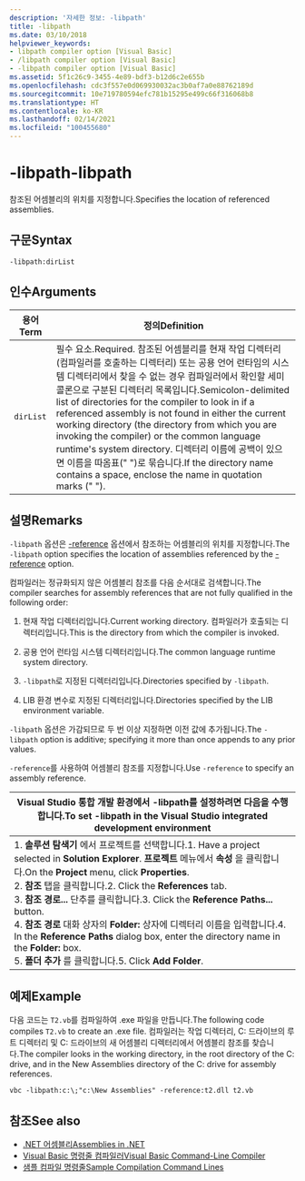 ```yaml
---
description: '자세한 정보: -libpath'
title: -libpath
ms.date: 03/10/2018
helpviewer_keywords:
- libpath compiler option [Visual Basic]
- /libpath compiler option [Visual Basic]
- -libpath compiler option [Visual Basic]
ms.assetid: 5f1c26c9-3455-4e89-bdf3-b12d6c2e655b
ms.openlocfilehash: cdc3f557e0d069930032ac3b0af7a0e88762189d
ms.sourcegitcommit: 10e719780594efc781b15295e499c66f316068b8
ms.translationtype: HT
ms.contentlocale: ko-KR
ms.lasthandoff: 02/14/2021
ms.locfileid: "100455680"
---
```

# <a name="-libpath"></a><span data-ttu-id="81849-103">-libpath</span><span class="sxs-lookup"><span data-stu-id="81849-103">-libpath</span></span>

<span data-ttu-id="81849-104">참조된 어셈블리의 위치를 지정합니다.</span><span class="sxs-lookup"><span data-stu-id="81849-104">Specifies the location of referenced assemblies.</span></span>  
  
## <a name="syntax"></a><span data-ttu-id="81849-105">구문</span><span class="sxs-lookup"><span data-stu-id="81849-105">Syntax</span></span>  
  
```console  
-libpath:dirList  
```  
  
## <a name="arguments"></a><span data-ttu-id="81849-106">인수</span><span class="sxs-lookup"><span data-stu-id="81849-106">Arguments</span></span>  
  
|<span data-ttu-id="81849-107">용어</span><span class="sxs-lookup"><span data-stu-id="81849-107">Term</span></span>|<span data-ttu-id="81849-108">정의</span><span class="sxs-lookup"><span data-stu-id="81849-108">Definition</span></span>|  
|---|---|  
|`dirList`|<span data-ttu-id="81849-109">필수 요소.</span><span class="sxs-lookup"><span data-stu-id="81849-109">Required.</span></span> <span data-ttu-id="81849-110">참조된 어셈블리를 현재 작업 디렉터리(컴파일러를 호출하는 디렉터리) 또는 공용 언어 런타임의 시스템 디렉터리에서 찾을 수 없는 경우 컴파일러에서 확인할 세미콜론으로 구분된 디렉터리 목록입니다.</span><span class="sxs-lookup"><span data-stu-id="81849-110">Semicolon-delimited list of directories for the compiler to look in if a referenced assembly is not found in either the current working directory (the directory from which you are invoking the compiler) or the common language runtime's system directory.</span></span> <span data-ttu-id="81849-111">디렉터리 이름에 공백이 있으면 이름을 따옴표(" ")로 묶습니다.</span><span class="sxs-lookup"><span data-stu-id="81849-111">If the directory name contains a space, enclose the name in quotation marks (" ").</span></span>|  
  
## <a name="remarks"></a><span data-ttu-id="81849-112">설명</span><span class="sxs-lookup"><span data-stu-id="81849-112">Remarks</span></span>  

 <span data-ttu-id="81849-113">`-libpath` 옵션은 [-reference](reference.md) 옵션에서 참조하는 어셈블리의 위치를 지정합니다.</span><span class="sxs-lookup"><span data-stu-id="81849-113">The `-libpath` option specifies the location of assemblies referenced by the [-reference](reference.md) option.</span></span>  
  
 <span data-ttu-id="81849-114">컴파일러는 정규화되지 않은 어셈블리 참조를 다음 순서대로 검색합니다.</span><span class="sxs-lookup"><span data-stu-id="81849-114">The compiler searches for assembly references that are not fully qualified in the following order:</span></span>  
  
1. <span data-ttu-id="81849-115">현재 작업 디렉터리입니다.</span><span class="sxs-lookup"><span data-stu-id="81849-115">Current working directory.</span></span> <span data-ttu-id="81849-116">컴파일러가 호출되는 디렉터리입니다.</span><span class="sxs-lookup"><span data-stu-id="81849-116">This is the directory from which the compiler is invoked.</span></span>  
  
2. <span data-ttu-id="81849-117">공용 언어 런타임 시스템 디렉터리입니다.</span><span class="sxs-lookup"><span data-stu-id="81849-117">The common language runtime system directory.</span></span>  
  
3. <span data-ttu-id="81849-118">`-libpath`로 지정된 디렉터리입니다.</span><span class="sxs-lookup"><span data-stu-id="81849-118">Directories specified by `-libpath`.</span></span>  
  
4. <span data-ttu-id="81849-119">LIB 환경 변수로 지정된 디렉터리입니다.</span><span class="sxs-lookup"><span data-stu-id="81849-119">Directories specified by the LIB environment variable.</span></span>  
  
 <span data-ttu-id="81849-120">`-libpath` 옵션은 가감되므로 두 번 이상 지정하면 이전 값에 추가됩니다.</span><span class="sxs-lookup"><span data-stu-id="81849-120">The `-libpath` option is additive; specifying it more than once appends to any prior values.</span></span>  
  
 <span data-ttu-id="81849-121">`-reference`를 사용하여 어셈블리 참조를 지정합니다.</span><span class="sxs-lookup"><span data-stu-id="81849-121">Use `-reference` to specify an assembly reference.</span></span>  
  
|<span data-ttu-id="81849-122">Visual Studio 통합 개발 환경에서 -libpath를 설정하려면 다음을 수행합니다.</span><span class="sxs-lookup"><span data-stu-id="81849-122">To set -libpath in the Visual Studio integrated development environment</span></span>|  
|---|  
|<span data-ttu-id="81849-123">1.  **솔루션 탐색기** 에서 프로젝트를 선택합니다.</span><span class="sxs-lookup"><span data-stu-id="81849-123">1.  Have a project selected in **Solution Explorer**.</span></span> <span data-ttu-id="81849-124">**프로젝트** 메뉴에서 **속성** 을 클릭합니다.</span><span class="sxs-lookup"><span data-stu-id="81849-124">On the **Project** menu, click **Properties**.</span></span> <br /><span data-ttu-id="81849-125">2.  **참조** 탭을 클릭합니다.</span><span class="sxs-lookup"><span data-stu-id="81849-125">2.  Click the **References** tab.</span></span><br /><span data-ttu-id="81849-126">3.  **참조 경로...** 단추를 클릭합니다.</span><span class="sxs-lookup"><span data-stu-id="81849-126">3.  Click the **Reference Paths...** button.</span></span><br /><span data-ttu-id="81849-127">4.  **참조 경로** 대화 상자의 **Folder:** 상자에 디렉터리 이름을 입력합니다.</span><span class="sxs-lookup"><span data-stu-id="81849-127">4.  In the **Reference Paths** dialog box, enter the directory name in the **Folder:** box.</span></span><br /><span data-ttu-id="81849-128">5.  **폴더 추가** 를 클릭합니다.</span><span class="sxs-lookup"><span data-stu-id="81849-128">5.  Click **Add Folder**.</span></span>|  
  
## <a name="example"></a><span data-ttu-id="81849-129">예제</span><span class="sxs-lookup"><span data-stu-id="81849-129">Example</span></span>  

 <span data-ttu-id="81849-130">다음 코드는 `T2.vb`를 컴파일하여 .exe 파일을 만듭니다.</span><span class="sxs-lookup"><span data-stu-id="81849-130">The following code compiles `T2.vb` to create an .exe file.</span></span> <span data-ttu-id="81849-131">컴파일러는 작업 디렉터리, C: 드라이브의 루트 디렉터리 및 C: 드라이브의 새 어셈블리 디렉터리에서 어셈블리 참조를 찾습니다.</span><span class="sxs-lookup"><span data-stu-id="81849-131">The compiler looks in the working directory, in the root directory of the C: drive, and in the New Assemblies directory of the C: drive for assembly references.</span></span>  
  
```console  
vbc -libpath:c:\;"c:\New Assemblies" -reference:t2.dll t2.vb  
```  
  
## <a name="see-also"></a><span data-ttu-id="81849-132">참조</span><span class="sxs-lookup"><span data-stu-id="81849-132">See also</span></span>

- [<span data-ttu-id="81849-133">.NET 어셈블리</span><span class="sxs-lookup"><span data-stu-id="81849-133">Assemblies in .NET</span></span>](../../../standard/assembly/index.md)
- [<span data-ttu-id="81849-134">Visual Basic 명령줄 컴파일러</span><span class="sxs-lookup"><span data-stu-id="81849-134">Visual Basic Command-Line Compiler</span></span>](index.md)
- [<span data-ttu-id="81849-135">샘플 컴파일 명령줄</span><span class="sxs-lookup"><span data-stu-id="81849-135">Sample Compilation Command Lines</span></span>](sample-compilation-command-lines.md)

